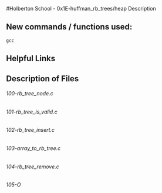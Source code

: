 #Holberton School - 0x1E-huffman_rb_trees/heap
Description
## New commands / functions used:
``gcc``
## Helpful Links

## Description of Files
<h6>100-rb_tree_node.c</h6>

<h6>101-rb_tree_is_valid.c</h6>

<h6>102-rb_tree_insert.c</h6>

<h6>103-array_to_rb_tree.c</h6>

<h6>104-rb_tree_remove.c</h6>

<h6>105-O</h6>

